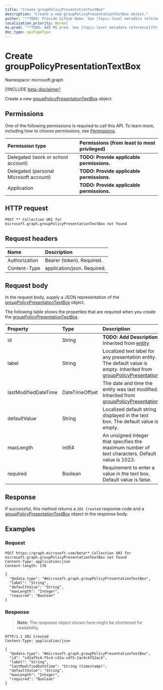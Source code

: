```yaml
---
title: "Create groupPolicyPresentationTextBox"
description: "Create a new groupPolicyPresentationTextBox object."
author: "**TODO: Provide Github Name. See [topic-level metadata reference](https://msgo.azurewebsites.net/add/document/guidelines/metadata.html#topic-level-metadata)**"
localization_priority: Normal
ms.prod: "**TODO: Add MS prod. See [topic-level metadata reference](https://msgo.azurewebsites.net/add/document/guidelines/metadata.html#topic-level-metadata)**"
doc_type: apiPageType
---
```


# Create groupPolicyPresentationTextBox
Namespace: microsoft.graph

[!INCLUDE [beta-disclaimer](../../includes/beta-disclaimer.md)]

Create a new [groupPolicyPresentationTextBox](../resources/grouppolicypresentationtextbox.md) object.

## Permissions
One of the following permissions is required to call this API. To learn more, including how to choose permissions, see [Permissions](/graph/permissions-reference).

|Permission type|Permissions (from least to most privileged)|
|:---|:---|
|Delegated (work or school account)|**TODO: Provide applicable permissions.**|
|Delegated (personal Microsoft account)|**TODO: Provide applicable permissions.**|
|Application|**TODO: Provide applicable permissions.**|

## HTTP request

<!-- {
  "blockType": "ignored"
}
-->
``` http
POST ** Collection URI for microsoft.graph.groupPolicyPresentationTextBox not found
```

## Request headers
|Name|Description|
|:---|:---|
|Authorization|Bearer {token}. Required.|
|Content-Type|application/json. Required.|

## Request body
In the request body, supply a JSON representation of the [groupPolicyPresentationTextBox](../resources/grouppolicypresentationtextbox.md) object.

The following table shows the properties that are required when you create the [groupPolicyPresentationTextBox](../resources/grouppolicypresentationtextbox.md).

|Property|Type|Description|
|:---|:---|:---|
|id|String|**TODO: Add Description** Inherited from [entity](../resources/entity.md)|
|label|String|Localized text label for any presentation entity. The default value is empty. Inherited from [groupPolicyPresentation](../resources/grouppolicypresentation.md)|
|lastModifiedDateTime|DateTimeOffset|The date and time the entity was last modified. Inherited from [groupPolicyPresentation](../resources/grouppolicypresentation.md)|
|defaultValue|String|Localized default string displayed in the text box. The default value is empty.|
|maxLength|Int64|An unsigned integer that specifies the maximum number of text characters. Default value is 1023.|
|required|Boolean|Requirement to enter a value in the text box. Default value is false.|



## Response

If successful, this method returns a `201 Created` response code and a [groupPolicyPresentationTextBox](../resources/grouppolicypresentationtextbox.md) object in the response body.

## Examples

### Request
<!-- {
  "blockType": "request",
  "name": "create_grouppolicypresentationtextbox_from_"
}
-->
``` http
POST https://graph.microsoft.com/beta** Collection URI for microsoft.graph.groupPolicyPresentationTextBox not found
Content-Type: application/json
Content-length: 176

{
  "@odata.type": "#microsoft.graph.groupPolicyPresentationTextBox",
  "label": "String",
  "defaultValue": "String",
  "maxLength": "Integer",
  "required": "Boolean"
}
```


### Response
>**Note:** The response object shown here might be shortened for readability.
<!-- {
  "blockType": "response",
  "truncated": true,
  "@odata.type": "microsoft.graph.groupPolicyPresentationTextBox"
}
-->
``` http
HTTP/1.1 201 Created
Content-Type: application/json

{
  "@odata.type": "#microsoft.graph.groupPolicyPresentationTextBox",
  "id": "c42af5c4-f5c4-c42a-c4f5-2ac4c4f52ac4",
  "label": "String",
  "lastModifiedDateTime": "String (timestamp)",
  "defaultValue": "String",
  "maxLength": "Integer",
  "required": "Boolean"
}
```

